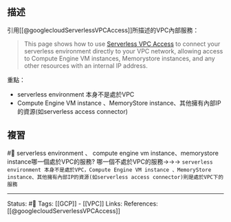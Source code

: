 
## 描述

引用[[@googlecloudServerlessVPCAccess]]所描述的VPC內部服務：
> This page shows how to use [Serverless VPC Access](https://cloud.google.com/vpc/docs/serverless-vpc-access) to connect your serverless environment directly to your VPC network, allowing access to Compute Engine VM instances, Memorystore instances, and any other resources with an internal IP address.

重點：
- serverless environment 本身不是處於VPC
- Compute Engine VM instance 、MemoryStore instance、其他擁有內部IP的資源(如serverless access connector)



## 複習
#🧠 serverless environment 、 compute engine vm instance、memorystore instance哪一個處於VPC的服務? 哪一個不處於VPC的服務->->-> `serverless environment 本身不是處於VPC，Compute Engine VM instance 、MemoryStore instance、其他擁有內部IP的資源(如serverless access connector)則是處於VPC下的服務`
<!--SR:!2023-02-02,155,250-->


---
Status: #🌱 
Tags:
[[GCP]] - [[VPC]]
Links:
References:
[[@googlecloudServerlessVPCAccess]]